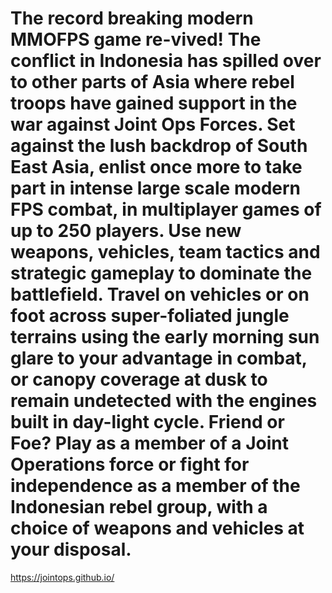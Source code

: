 # The record breaking modern MMOFPS game re-vived! The conflict in Indonesia has spilled over to other parts of Asia where rebel troops have gained support in the war against Joint Ops Forces. Set against the lush backdrop of South East Asia, enlist once more to take part in intense large scale modern FPS combat, in multiplayer games of up to 250 players. Use new weapons, vehicles, team tactics and strategic gameplay to dominate the battlefield. Travel on vehicles or on foot across super-foliated jungle terrains using the early morning sun glare to your advantage in combat, or canopy coverage at dusk to remain undetected with the engines built in day-light cycle. Friend or Foe? Play as a member of a Joint Operations force or fight for independence as a member of the Indonesian rebel group, with a choice of weapons and vehicles at your disposal.

https://jointops.github.io/
